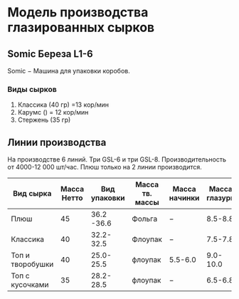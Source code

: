 # Модель производства глазированных сырков

## Somic Береза  L1-6

Somic $-$ Машина для упаковки коробов.

### Виды сырков

1. Классика (40 гр) =13 кор/мин
2. Карумс () = 12 кор/мин
3. Стержень (35 гр)

## Линии  производства

 На производстве 6 линий. Три GSL-6 и три GSL-8. Производительность от 4000-12 000 шт/час. Плюш только на 2 линии производится.

|Вид сырка   | Масса Нетто  |Вид упаковки |Масса тв. массы   |Масса начинки   |Масса глазури   |
|---|---|---|---|---|---|
| Плюш  |  45 | 36.2 -36.6|  Фольга  |$-$   |8.5-8.8|
| Классика  |40   |32.2-32.5  | Флоупак  | $-$   |7.5-7.8|
| Топ и творобушки  | 40 |25.0-25.5   | флоупак  | 5.5-6.0   |9.0-10.0|
| Топ с кусочками  | 35  |28.2-28.5   |флоупак   | $-$   |6.5-6.8|
